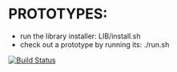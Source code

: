 PROTOTYPES:
===

- run the library installer: LIB/install.sh
- check out a prototype by running its: ./run.sh 

[![Build Status](https://travis-ci.org/brownman/prototypes.svg?branch=develop)](https://travis-ci.org/brownman/prototypes)
